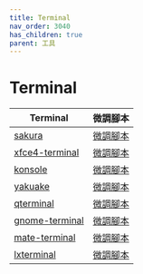 ```yaml
---
title: Terminal
nav_order: 3040
has_children: true
parent: 工具
---
```



# Terminal

| Terminal | 微調腳本 |
| --- | --- |
| [sakura](https://samwhelp.github.io/note-about-debian/read/subject/tool/terminal/sakura.html) | [微調腳本](https://github.com/samwhelp/debian-adjustment/tree/main/prototype/tool/sakura) |
| [xfce4-terminal](https://samwhelp.github.io/note-about-debian/read/subject/tool/terminal/xfce4-terminal.html) | [微調腳本](https://github.com/samwhelp/debian-adjustment/tree/main/prototype/tool/xfce4-terminal) |
| [konsole](https://samwhelp.github.io/note-about-debian/read/subject/tool/terminal/konsole.html) | [微調腳本](https://github.com/samwhelp/debian-adjustment/tree/main/prototype/tool/konsole) |
| [yakuake](https://samwhelp.github.io/note-about-debian/read/subject/tool/terminal/yakuake.html) | [微調腳本](https://github.com/samwhelp/debian-adjustment/tree/main/prototype/tool/yakuake) |
| [qterminal](https://samwhelp.github.io/note-about-debian/read/subject/tool/terminal/qterminal.html) | [微調腳本](https://github.com/samwhelp/debian-adjustment/tree/main/prototype/tool/qterminal) |
| [gnome-terminal](https://samwhelp.github.io/note-about-debian/read/subject/tool/terminal/gnome-terminal.html) | [微調腳本](https://github.com/samwhelp/debian-adjustment/tree/main/prototype/tool/gnome-terminal) |
| [mate-terminal](https://samwhelp.github.io/note-about-debian/read/subject/tool/terminal/mate-terminal.html) | [微調腳本](https://github.com/samwhelp/debian-adjustment/tree/main/prototype/tool/mate-terminal) |
| [lxterminal](https://samwhelp.github.io/note-about-debian/read/subject/tool/terminal/lxterminal.html) | [微調腳本](https://github.com/samwhelp/debian-adjustment/tree/main/prototype/tool/lxterminal) |
